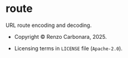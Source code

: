 # route

URL route encoding and decoding.

* Copyright © Renzo Carbonara, 2025.

* Licensing terms in `LICENSE` file (`Apache-2.0`).

